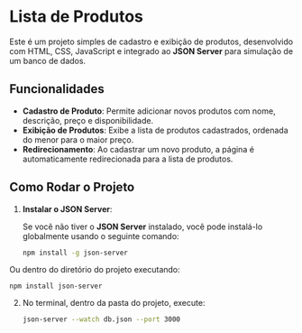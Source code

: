 # Lista de Produtos

Este é um projeto simples de cadastro e exibição de produtos, desenvolvido com HTML, CSS, JavaScript e integrado ao **JSON Server** para simulação de um banco de dados.

## Funcionalidades

- **Cadastro de Produto**: Permite adicionar novos produtos com nome, descrição, preço e disponibilidade.
- **Exibição de Produtos**: Exibe a lista de produtos cadastrados, ordenada do menor para o maior preço.
- **Redirecionamento**: Ao cadastrar um novo produto, a página é automaticamente redirecionada para a lista de produtos.
  
## Como Rodar o Projeto

1. **Instalar o JSON Server**:

   Se você não tiver o **JSON Server** instalado, você pode instalá-lo globalmente usando o seguinte comando:

   ```bash
   npm install -g json-server

  Ou dentro do diretório do projeto executando:

    npm install json-server

2. No terminal, dentro da pasta do projeto, execute:
   ```bash
   json-server --watch db.json --port 3000
